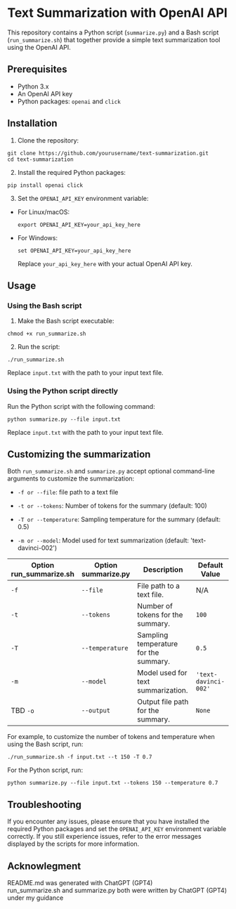 # Text Summarization with OpenAI API

This repository contains a Python script (`summarize.py`) and a Bash script (`run_summarize.sh`) that together provide a simple text summarization tool using the OpenAI API.

## Prerequisites

- Python 3.x
- An OpenAI API key
- Python packages: `openai` and `click`

## Installation

1. Clone the repository:

```
git clone https://github.com/yourusername/text-summarization.git
cd text-summarization
```


2. Install the required Python packages:

```
pip install openai click
```

3. Set the `OPENAI_API_KEY` environment variable:

- For Linux/macOS:

  ```
  export OPENAI_API_KEY=your_api_key_here
  ```

- For Windows:

  ```
  set OPENAI_API_KEY=your_api_key_here
  ```

  Replace `your_api_key_here` with your actual OpenAI API key.

## Usage

### Using the Bash script

1. Make the Bash script executable:

```
chmod +x run_summarize.sh
```

2. Run the script:

```
./run_summarize.sh
```


Replace `input.txt` with the path to your input text file.

### Using the Python script directly

Run the Python script with the following command:

```
python summarize.py --file input.txt
```

Replace `input.txt` with the path to your input text file.

## Customizing the summarization

Both `run_summarize.sh` and `summarize.py` accept optional command-line arguments to customize the summarization:
- `-f or --file`: file path to a text file

- `-t or --tokens`: Number of tokens for the summary (default: 100)
- `-T or --temperature`: Sampling temperature for the summary (default: 0.5)
- `-m or --model`: Model used for text summarization (default: 'text-davinci-002')

| Option  run_summarize.sh        | Option  summarize.py  |Description                                                               | Default Value          | 
| -------------- | ------------------------------------------------------------------------- | ---------------------- | --------------------- |
| `-f` |  `--file`| File path to a text file. | N/A |
| `-t` | `--tokens` | Number of tokens for the summary. | `100` |
| `-T` | `--temperature` | Sampling temperature for the summary. | `0.5` |
| `-m` | `--model` | Model used for text summarization. | `'text-davinci-002'` |
| TBD `-o`| `--output` | Output file path for the summary. | `None`|



For example, to customize the number of tokens and temperature when using the Bash script, run:

```
./run_summarize.sh -f input.txt --t 150 -T 0.7
```

For the Python script, run:

```
python summarize.py --file input.txt --tokens 150 --temperature 0.7
```

## Troubleshooting

If you encounter any issues, please ensure that you have installed the required Python packages and set the `OPENAI_API_KEY` environment variable correctly. If you still experience issues, refer to the error messages displayed by the scripts for more information.

## Acknowlegment
README.md was generated with ChatGPT (GPT4) \
run_summarize.sh and summarize.py both were written by ChatGPT (GPT4) under my guidance